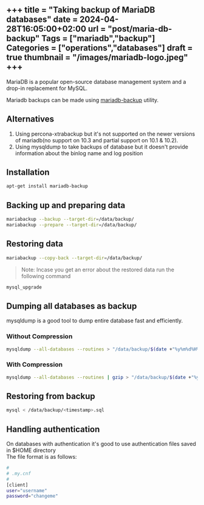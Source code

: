 +++
title = "Taking backup of MariaDB databases"
date = 2024-04-28T16:05:00+02:00
url = "post/maria-db-backup"
Tags = ["mariadb","backup"]
Categories = ["operations","databases"]
draft = true
thumbnail = "/images/mariadb-logo.jpeg"
+++
---
MariaDB is a popular open-source database management system and a drop-in replacement for MySQL.

Mariadb backups can be made using [mariadb-backup](https://mariadb.com/kb/en/mariabackup-overview/) utility.

## Alternatives
1. Using percona-xtrabackup but it's not supported on the newer versions of mariadb(no support on 10.3 and partial support on 10.1 & 10.2).
2. Using mysqldump to take backups of database but it doesn't provide information about the binlog name and log position

## Installation

```bash
apt-get install mariadb-backup
```
## Backing up and preparing data
```bash
mariabackup --backup --target-dir=/data/backup/
mariabackup --prepare --target-dir=/data/backup/
```

## Restoring data
```bash
mariabackup --copy-back --target-dir=/data/backup/
```

>Note: Incase you get an error about the restored data run the following command
```bash
mysql_upgrade
```

## Dumping all databases as backup
mysqldump is a good tool to dump entire database fast and efficiently.
### Without Compression
```bash
mysqldump --all-databases --routines > "/data/backup/$(date +"%y%m%d%H%M%S").sql"
```
### With Compression
```bash
mysqldump --all-databases --routines | gzip > "/data/backup/$(date +"%y%m%d%H%M%S").sql.gz"
```

## Restoring from backup
```bash
mysql < /data/backup/<timestamp>.sql
```

## Handling authentication
On databases with authentication it's good to use authentication files saved in $HOME directory <br> The file format is as follows:
```bash
#
# .my.cnf
#
[client]
user="username"
password="changeme"
```

